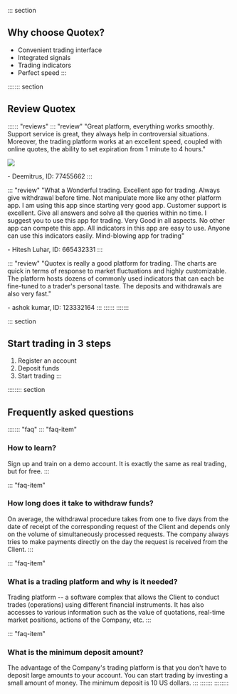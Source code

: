 ::: section
## Why choose Quotex?

-   Convenient trading interface
-   Integrated signals
-   Trading indicators
-   Perfect speed
:::

::::::: section
## Review Quotex

:::::: \"reviews\"
::: \"review\"
"Great platform, everything works smoothly. Support service is great,
they always help in controversial situations. Moreover, the trading
platform works at an excellent speed, coupled with online quotes, the
ability to set expiration from 1 minute to 4 hours."

[![](https://static.quotex.io/files/12_en/300_250.jpg)](https://traff.sbs/brokerqxlid)

\- Deemitrus, ID: 77455662
:::

::: \"review\"
"What a Wonderful trading. Excellent app for trading. Always give
withdrawal before time. Not manipulate more like any other platform app.
I am using this app since starting very good app. Customer support is
excellent. Give all answers and solve all the queries within no time. I
suggest you to use this app for trading. Very Good in all aspects. No
other app can compete this app. All indicators in this app are easy to
use. Anyone can use this indicators easily. Mind-blowing app for
trading"

\- Hitesh Luhar, ID: 665432331
:::

::: \"review\"
"Quotex is really a good platform for trading. The charts are quick
in terms of response to market fluctuations and highly customizable. The
platform hosts dozens of commonly used indicators that can each be
fine-tuned to a trader's personal taste. The deposits and withdrawals
are also very fast."

\- ashok kumar, ID: 123332164
:::
::::::
:::::::

::: section
## Start trading in 3 steps

1.  Register an account
2.  Deposit funds
3.  Start trading
:::

:::::::: section
## Frequently asked questions

::::::: \"faq\"
::: \"faq-item\"
### How to learn?

Sign up and train on a demo account. It is exactly the same as real
trading, but for free.
:::

::: \"faq-item\"
### How long does it take to withdraw funds?

On average, the withdrawal procedure takes from one to five days from
the date of receipt of the corresponding request of the Client and
depends only on the volume of simultaneously processed requests. The
company always tries to make payments directly on the day the request is
received from the Client.
:::

::: \"faq-item\"
### What is a trading platform and why is it needed?

Trading platform -- a software complex that allows the Client to conduct
trades (operations) using different financial instruments. It has also
accesses to various information such as the value of quotations,
real-time market positions, actions of the Company, etc.
:::

::: \"faq-item\"
### What is the minimum deposit amount?

The advantage of the Company's trading platform is that you don't have
to deposit large amounts to your account. You can start trading by
investing a small amount of money. The minimum deposit is 10 US dollars.
:::
:::::::
::::::::

